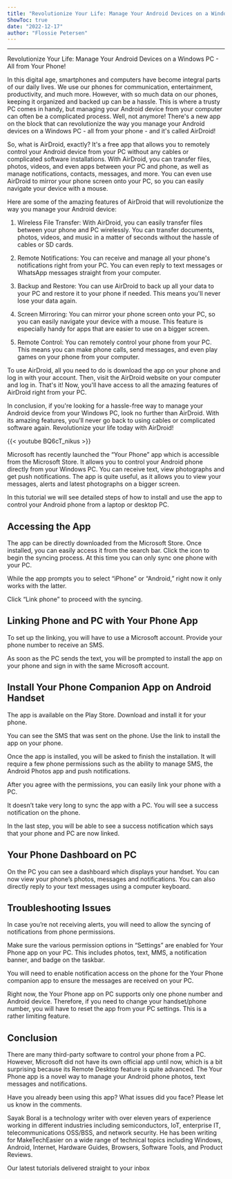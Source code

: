 ```yaml
---
title: "Revolutionize Your Life: Manage Your Android Devices on a Windows PC - All from Your Phone!"
ShowToc: true 
date: "2022-12-17"
author: "Flossie Petersen"
---
```

*****
Revolutionize Your Life: Manage Your Android Devices on a Windows PC - All from Your Phone!

In this digital age, smartphones and computers have become integral parts of our daily lives. We use our phones for communication, entertainment, productivity, and much more. However, with so much data on our phones, keeping it organized and backed up can be a hassle. This is where a trusty PC comes in handy, but managing your Android device from your computer can often be a complicated process. Well, not anymore! There's a new app on the block that can revolutionize the way you manage your Android devices on a Windows PC - all from your phone - and it's called AirDroid!

So, what is AirDroid, exactly? It's a free app that allows you to remotely control your Android device from your PC without any cables or complicated software installations. With AirDroid, you can transfer files, photos, videos, and even apps between your PC and phone, as well as manage notifications, contacts, messages, and more. You can even use AirDroid to mirror your phone screen onto your PC, so you can easily navigate your device with a mouse.

Here are some of the amazing features of AirDroid that will revolutionize the way you manage your Android device:

1. Wireless File Transfer: With AirDroid, you can easily transfer files between your phone and PC wirelessly. You can transfer documents, photos, videos, and music in a matter of seconds without the hassle of cables or SD cards.

2. Remote Notifications: You can receive and manage all your phone's notifications right from your PC. You can even reply to text messages or WhatsApp messages straight from your computer.

3. Backup and Restore: You can use AirDroid to back up all your data to your PC and restore it to your phone if needed. This means you'll never lose your data again.

4. Screen Mirroring: You can mirror your phone screen onto your PC, so you can easily navigate your device with a mouse. This feature is especially handy for apps that are easier to use on a bigger screen.

5. Remote Control: You can remotely control your phone from your PC. This means you can make phone calls, send messages, and even play games on your phone from your computer.

To use AirDroid, all you need to do is download the app on your phone and log in with your account. Then, visit the AirDroid website on your computer and log in. That's it! Now, you'll have access to all the amazing features of AirDroid right from your PC.

In conclusion, if you're looking for a hassle-free way to manage your Android device from your Windows PC, look no further than AirDroid. With its amazing features, you'll never go back to using cables or complicated software again. Revolutionize your life today with AirDroid!

{{< youtube BQ6cT_nikus >}} 



Microsoft has recently launched the “Your Phone” app which is accessible from the Microsoft Store. It allows you to control your Android phone directly from your Windows PC. You can receive text, view photographs and get push notifications. The app is quite useful, as it allows you to view your messages, alerts and latest photographs on a bigger screen.
 
In this tutorial we will see detailed steps of how to install and use the app to control your Android phone from a laptop or desktop PC.
 
## Accessing the App
 
The app can be directly downloaded from the Microsoft Store. Once installed, you can easily access it from the search bar. Click the icon to begin the syncing process. At this time you can only sync one phone with your PC.
 

 
While the app prompts you to select “iPhone” or “Android,” right now it only works with the latter.
 
Click “Link phone” to proceed with the syncing.
 
## Linking Phone and PC with Your Phone App
 
To set up the linking, you will have to use a Microsoft account. Provide your phone number to receive an SMS.
 
As soon as the PC sends the text, you will be prompted to install the app on your phone and sign in with the same Microsoft account.
 
## Install Your Phone Companion App on Android Handset
 
The app is available on the Play Store. Download and install it for your phone.
 
You can see the SMS that was sent on the phone. Use the link to install the app on your phone.
 
Once the app is installed, you will be asked to finish the installation. It will require a few phone permissions such as the ability to manage SMS, the Android Photos app and push notifications.
 
After you agree with the permissions, you can easily link your phone with a PC.
 
It doesn’t take very long to sync the app with a PC. You will see a success notification on the phone.
 
In the last step, you will be able to see a success notification which says that your phone and PC are now linked.
 
## Your Phone Dashboard on PC
 
On the PC you can see a dashboard which displays your handset. You can now view your phone’s photos, messages and notifications. You can also directly reply to your text messages using a computer keyboard.
 
## Troubleshooting Issues
 
In case you’re not receiving alerts, you will need to allow the syncing of notifications from phone permissions.
 
Make sure the various permission options in “Settings” are enabled for Your Phone app on your PC. This includes photos, text, MMS, a notification banner, and badge on the taskbar.
 
You will need to enable notification access on the phone for the Your Phone companion app to ensure the messages are received on your PC.
 
Right now, the Your Phone app on PC supports only one phone number and Android device. Therefore, if you need to change your handset/phone number, you will have to reset the app from your PC settings. This is a rather limiting feature.
 
## Conclusion
 
There are many third-party software to control your phone from a PC. However, Microsoft did not have its own official app until now, which is a bit surprising because its Remote Desktop feature is quite advanced. The Your Phone app is a novel way to manage your Android phone photos, text messages and notifications.
 
Have you already been using this app? What issues did you face? Please let us know in the comments.
 
Sayak Boral is a technology writer with over eleven years of experience working in different industries including semiconductors, IoT, enterprise IT, telecommunications OSS/BSS, and network security.  He has been writing for MakeTechEasier on a wide range of technical topics including Windows, Android, Internet, Hardware Guides, Browsers, Software Tools, and Product Reviews.
 
Our latest tutorials delivered straight to your inbox




